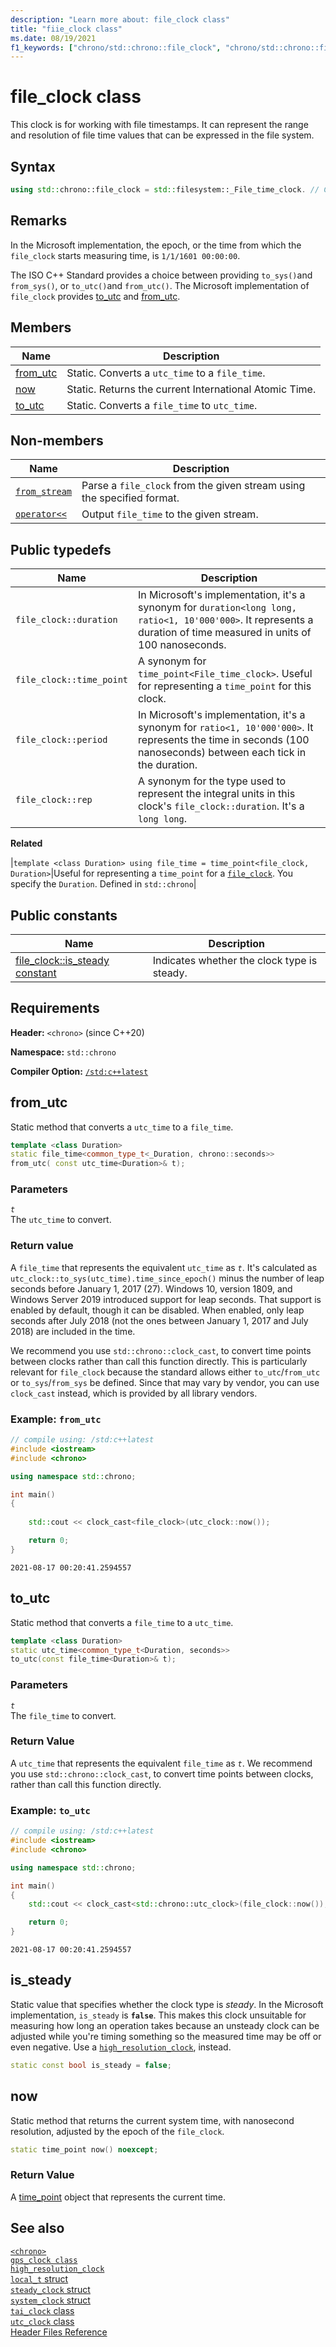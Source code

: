 ```yaml
---
description: "Learn more about: file_clock class"
title: "fiie_clock class"
ms.date: 08/19/2021
f1_keywords: ["chrono/std::chrono::file_clock", "chrono/std::chrono::file_clock::now", "chrono/std::chrono::file_clock::to_utc", "chrono/std::chrono::file_clock::from_utc", "chrono/std::chrono::file_clock::is_steady Constant"]
---
```


# file_clock class

This clock is for working with file timestamps. It can represent the range and resolution of file time values that can be expressed in the file system.

## Syntax

```cpp
using std::chrono::file_clock = std::filesystem::_File_time_clock. // C++20
```

## Remarks

In the Microsoft implementation, the epoch, or the time from which the `file_clock` starts measuring time,  is `1/1/1601 00:00:00`.

The ISO C++ Standard provides a choice between providing `to_sys()`and `from_sys()`, or `to_utc()`and `from_utc()`. The Microsoft implementation of `file_clock` provides [to_utc](#to_utc) and [from_utc](#from_utc).

## Members

|Name|Description|
|----------|-----------------|
|[from_utc](#from_utc)| Static. Converts a `utc_time` to a `file_time`.|
|[now](#now)| Static. Returns the current International Atomic Time. |
|[to_utc](#to_utc)| Static. Converts a `file_time` to `utc_time`.|

## Non-members

| Name | Description |
|--|--|
| [`from_stream`](chrono-functions.md#std-chrono-from-stream) | Parse a `file_clock` from the given stream using the specified format. |
| [`operator<<`](chrono-operators.md#op_left_shift) | Output  `file_time` to the given stream. |

## Public typedefs

|Name|Description|
|----------|-----------------|
|`file_clock::duration`|In Microsoft's implementation, it's a synonym for `duration<long long, ratio<1, 10'000'000>`. It represents a duration of time measured in units of 100 nanoseconds.|
|`file_clock::time_point`| A synonym for `time_point<File_time_clock>`. Useful for representing a `time_point` for this clock.|
|`file_clock::period`|In Microsoft's implementation, it's a synonym for `ratio<1, 10'000'000>`. It represents the time in seconds (100 nanoseconds) between each tick in the duration.|
|`file_clock::rep`|A synonym for the type used to represent the integral units in this clock's `file_clock::duration`. It's a `long long`.|

**Related**

|`template <class Duration> using file_time = time_point<file_clock, Duration>`|Useful for representing a `time_point` for a [`file_clock`](file-clock-class.md). You specify the `Duration`. Defined in `std::chrono`|

## Public constants

|Name|Description|
|----------|-----------------|
|[file_clock::is_steady constant](#is_steady_constant)|Indicates whether the clock type is steady. |

## Requirements

**Header:** `<chrono>` (since C++20)

**Namespace:** `std::chrono`

**Compiler Option:** [`/std:c++latest`](../build/reference/std-specify-language-standard-version.md)

## <a name="from_utc"></a> from_utc

Static method that converts a `utc_time` to a `file_time`.

```cpp
template <class Duration>
static file_time<common_type_t<_Duration, chrono::seconds>>
from_utc( const utc_time<Duration>& t);
```

### Parameters

*`t`*\
The `utc_time` to convert.

### Return value

A `file_time` that represents the equivalent `utc_time` as *`t`*. It's calculated as `utc_clock::to_sys(utc_time).time_since_epoch()` minus the number of leap seconds before January 1, 2017 (27). Windows 10, version 1809, and Windows Server 2019 introduced support for leap seconds. That support is enabled by default, though it can be disabled. When enabled, only leap seconds after July 2018 (not the ones between January 1, 2017 and July 2018) are included in the time.

We recommend you use `std::chrono::clock_cast`, to convert time points between clocks rather than call this function directly. This is particularly relevant for `file_clock` because the standard allows either `to_utc`/`from_utc` or `to_sys`/`from_sys` be defined. Since that may vary by vendor, you can use `clock_cast` instead, which is provided by all library vendors.

### Example: `from_utc`

```cpp
// compile using: /std:c++latest
#include <iostream>
#include <chrono>

using namespace std::chrono;

int main()
{
    
    std::cout << clock_cast<file_clock>(utc_clock::now());

    return 0;
}
```

```output
2021-08-17 00:20:41.2594557
```

## <a name="to_utc"></a> to_utc

Static method that converts a `file_time` to a `utc_time`.

```cpp
template <class Duration>
static utc_time<common_type_t<Duration, seconds>>
to_utc(const file_time<Duration>& t);
```

### Parameters

*`t`*\
The `file_time` to convert.

### Return Value

A `utc_time` that represents the equivalent `file_time` as *`t`*. We recommend you use `std::chrono::clock_cast`, to convert time points between clocks, rather than call this function directly.

### Example: `to_utc`

```cpp
// compile using: /std:c++latest
#include <iostream>
#include <chrono>

using namespace std::chrono;

int main()
{
    std::cout << clock_cast<std::chrono::utc_clock>(file_clock::now());

    return 0;
}
```

```output
2021-08-17 00:20:41.2594557
```

## <a name="is_steady_constant"></a> is_steady

Static value that specifies whether the clock type is *steady*. In the Microsoft implementation, `is_steady` is **`false`**. This makes this clock unsuitable for measuring how long an operation takes because an unsteady clock can be adjusted while you're timing something so the measured time may be off or even negative. Use a [`high_resolution_clock`](high-resolution-clock-struct.md), instead.

```cpp
static const bool is_steady = false;
```

## <a name="now"></a> now

Static method that returns the current system time, with nanosecond resolution, adjusted by the epoch of the `file_clock`.

```cpp
static time_point now() noexcept;
```

### Return Value

A [time_point](time-point-class.md) object that represents the current time.

## See also

[`<chrono>`](chrono.md)\
[`gps_clock class`](gps-clock-class.md)\
[`high_resolution_clock`](high-resolution-clock-struct.md)\
[`local_t` struct](local_t.md)\
[`steady_clock` struct](steady-clock-struct.md)\
[`system_clock` struct](system-clock-structure.md)\
[`tai_clock` class](tai-clock-class.md)\
[`utc_clock` class](utc-clock-class.md)\
[Header Files Reference](cpp-standard-library-header-files.md)